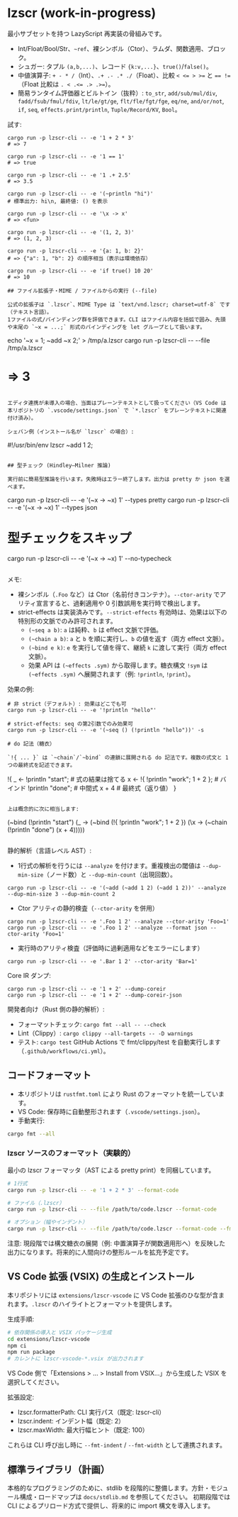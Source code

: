 # lzscr (work-in-progress)

最小サブセットを持つ LazyScript 再実装の骨組みです。
- Int/Float/Bool/Str、`~ref`、裸シンボル（Ctor）、ラムダ、関数適用、ブロック。
- シュガー: タプル `(a,b,...)`、レコード `{k:v,...}`、`true()`/`false()`。
- 中値演算子: `+ - * /`（Int）、`.+ .- .* ./`（Float）、比較 `< <= > >=` と `== !=`（Float 比較は `. < .<= .> .>=`）。
- 簡易ランタイム評価器とビルトイン（抜粋）: `to_str`, `add/sub/mul/div`, `fadd/fsub/fmul/fdiv`, `lt/le/gt/ge`, `flt/fle/fgt/fge`, `eq/ne`, `and/or/not`, `if`, `seq`, `effects.print/println`, `Tuple/Record/KV`, `Bool`。

試す:

```
cargo run -p lzscr-cli -- -e '1 + 2 * 3'
# => 7

cargo run -p lzscr-cli -- -e '1 == 1'
# => true

cargo run -p lzscr-cli -- -e '1 .+ 2.5'
# => 3.5

cargo run -p lzscr-cli -- -e '(~println "hi")'
# 標準出力: hi\n, 最終値: () を表示

cargo run -p lzscr-cli -- -e '\x -> x'
# => <fun>

cargo run -p lzscr-cli -- -e '(1, 2, 3)'
# => (1, 2, 3)

cargo run -p lzscr-cli -- -e '{a: 1, b: 2}'
# => {"a": 1, "b": 2} の順序相当（表示は環境依存）

cargo run -p lzscr-cli -- -e 'if true() 10 20'
# => 10

## ファイル拡張子・MIME / ファイルからの実行 (--file)

公式の拡張子は `.lzscr`、MIME Type は `text/vnd.lzscr; charset=utf-8` です（テキスト言語）。
1ファイルの式/バインディング群を評価できます。CLI はファイル内容を括弧で囲み、先頭や末尾の `~x = ...;` 形式のバインディングを let グループとして扱います。

```
echo '~x = 1; ~add ~x 2;' > /tmp/a.lzscr
cargo run -p lzscr-cli -- --file /tmp/a.lzscr
# => 3
```

エディタ連携が未導入の場合、当面はプレーンテキストとして扱ってください（VS Code は本リポジトリの `.vscode/settings.json` で `*.lzscr` をプレーンテキストに関連付け済み）。

シェバン例（インストール名が `lzscr` の場合）:

```
#!/usr/bin/env lzscr
~add 1 2;
```

## 型チェック (Hindley–Milner 推論)

実行前に簡易型推論を行います。失敗時はエラー終了します。出力は pretty か json を選べます。

```
cargo run -p lzscr-cli -- -e '(\~x -> ~x) 1' --types pretty
cargo run -p lzscr-cli -- -e '(\~x -> ~x) 1' --types json

# 型チェックをスキップ
cargo run -p lzscr-cli -- -e '(\~x -> ~x) 1' --no-typecheck
```
```

メモ:
- 裸シンボル（`.Foo` など）は Ctor（名前付きコンテナ）。`--ctor-arity` でアリティ宣言すると、過剰適用や 0 引数誤用を実行時で検出します。
- strict-effects は実装済みです。`--strict-effects` 有効時は、効果は以下の特別形の文脈でのみ許可されます。
	- `(~seq a b)`: `a` は純粋、`b` は effect 文脈で評価。
	- `(~chain a b)`: `a` と `b` を順に実行し、`b` の値を返す（両方 effect 文脈）。
	- `(~bind e k)`: `e` を実行して値を得て、継続 `k` に渡して実行（両方 effect 文脈）。
	- 効果 API は `(~effects .sym)` から取得します。糖衣構文 `!sym` は `(~effects .sym)` へ展開されます（例: `!println`, `!print`）。

効果の例:

```
# 非 strict（デフォルト）: 効果はどこでも可
cargo run -p lzscr-cli -- -e '!println "hello"'

# strict-effects: seq の第2引数でのみ効果可
cargo run -p lzscr-cli -- -e '(~seq () (!println "hello"))' -s

# do 記法（糖衣）

`!{ ... }` は `~chain`/`~bind` の連鎖に展開される do 記法です。複数の式文と 1 つの最終式を記述できます。

```
!{
	_ <- !println "start";   # 式の結果は捨てる
	x <- !{ !println "work"; 1 + 2 };  # バインド
	!println "done";         # 中間式
	x + 4                     # 最終式（返り値）
}
```

上は概念的に次に相当します:

```
(~bind (!println "start") (\_ ->
 (~bind (!{ !println "work"; 1 + 2 }) (\x ->
	(~chain (!println "done") (x + 4)))))
```
```

静的解析（言語レベル AST）:
- 1行式の解析を行うには `--analyze` を付けます。重複検出の閾値は `--dup-min-size`（ノード数）と `--dup-min-count`（出現回数）。

```
cargo run -p lzscr-cli -- -e '(~add (~add 1 2) (~add 1 2))' --analyze --dup-min-size 3 --dup-min-count 2
```

- Ctor アリティの静的検査（`--ctor-arity` を併用）

```
cargo run -p lzscr-cli -- -e '.Foo 1 2' --analyze --ctor-arity 'Foo=1'
cargo run -p lzscr-cli -- -e '.Foo 1 2' --analyze --format json --ctor-arity 'Foo=1'
```

- 実行時のアリティ検査（評価時に過剰適用などをエラーにします）

```
cargo run -p lzscr-cli -- -e '.Bar 1 2' --ctor-arity 'Bar=1'
```

Core IR ダンプ:

```
cargo run -p lzscr-cli -- -e '1 + 2' --dump-coreir
cargo run -p lzscr-cli -- -e '1 + 2' --dump-coreir-json
```

開発者向け（Rust 側の静的解析）:
- フォーマットチェック: `cargo fmt --all -- --check`
- Lint（Clippy）: `cargo clippy --all-targets -- -D warnings`
- テスト: `cargo test`
GitHub Actions で fmt/clippy/test を自動実行します（`.github/workflows/ci.yml`）。

## コードフォーマット

- 本リポジトリは `rustfmt.toml` により Rust のフォーマットを統一しています。
- VS Code: 保存時に自動整形されます（`.vscode/settings.json`）。
- 手動実行:

```bash
cargo fmt --all
```

### lzscr ソースのフォーマット（実験的）

最小の lzscr フォーマッタ（AST による pretty print）を同梱しています。

```bash
# 1行式
cargo run -p lzscr-cli -- -e '1 + 2 * 3' --format-code

# ファイル（.lzscr）
cargo run -p lzscr-cli -- --file /path/to/code.lzscr --format-code

# オプション（幅やインデント）
cargo run -p lzscr-cli -- --file /path/to/code.lzscr --format-code --fmt-indent 4 --fmt-width 120
```

注意: 現段階では構文糖衣の展開（例: 中置演算子が関数適用形へ）を反映した出力になります。将来的に人間向けの整形ルールを拡充予定です。

## VS Code 拡張 (VSIX) の生成とインストール

本リポジトリには `extensions/lzscr-vscode` に VS Code 拡張のひな型が含まれます。`.lzscr` のハイライトとフォーマットを提供します。

生成手順:

```bash
# 依存関係の導入と VSIX パッケージ生成
cd extensions/lzscr-vscode
npm ci
npm run package
# カレントに lzscr-vscode-*.vsix が出力されます
```

VS Code 側で「Extensions > … > Install from VSIX…」から生成した VSIX を選択してください。

拡張設定:
- lzscr.formatterPath: CLI 実行パス（既定: lzscr-cli）
- lzscr.indent: インデント幅（既定: 2）
- lzscr.maxWidth: 最大行幅ヒント（既定: 100）

これらは CLI 呼び出し時に `--fmt-indent` / `--fmt-width` として連携されます。

## 標準ライブラリ（計画）

本格的なプログラミングのために、stdlib を段階的に整備します。方針・モジュール構成・ロードマップは `docs/stdlib.md` を参照してください。
初期段階では CLI によるプリロード方式で提供し、将来的に import 構文を導入します。
